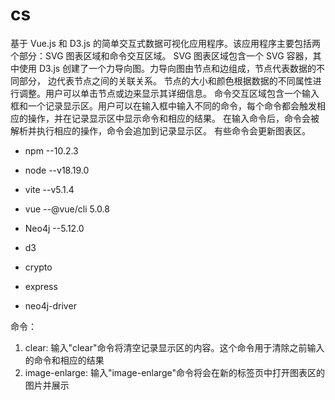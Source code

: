 # cs

基于 Vue.js 和 D3.js 的简单交互式数据可视化应用程序。该应用程序主要包括两个部分：SVG 图表区域和命令交互区域。
SVG 图表区域包含一个 SVG 容器，其中使用 D3.js 创建了一个力导向图。力导向图由节点和边组成，节点代表数据的不同部分， 边代表节点之间的关联关系。
节点的大小和颜色根据数据的不同属性进行调整。用户可以单击节点或边来显示其详细信息。
命令交互区域包含一个输入框和一个记录显示区。用户可以在输入框中输入不同的命令，每个命令都会触发相应的操作，并在记录显示区中显示命令和相应的结果。
在输入命令后，命令会被解析并执行相应的操作，命令会追加到记录显示区。 有些命令会更新图表区。

* npm  --10.2.3
* node  --v18.19.0
* vite  --v5.1.4
* vue  --@vue/cli 5.0.8
* Neo4j  --5.12.0

* d3 
* crypto 
* express 
* neo4j-driver  

命令：
1. clear: 输入"clear"命令将清空记录显示区的内容。这个命令用于清除之前输入的命令和相应的结果
2. image-enlarge: 输入"image-enlarge"命令将会在新的标签页中打开图表区的图片并展示








